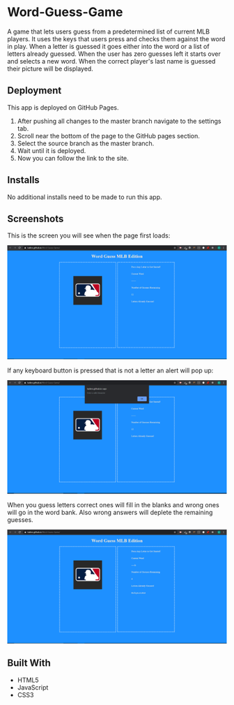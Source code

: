 # Word-Guess-Game
A game that lets users guess from a predetermined list of current MLB players. It uses the keys that users press and checks them against the word in play. When a letter is guessed it goes either into the word or a list of letters already guessed. When the user has zero guesses left it starts over and selects a new word. When the correct player's last name is guessed their picture will be displayed.

## Deployment 
This app is deployed on GitHub Pages.
1. After pushing all changes to the master branch navigate to the settings tab.
1. Scroll near the bottom of the page to the GitHub pages section.
1. Select the source branch as the master branch.
1. Wait until it is deployed.
1. Now you can follow the link to the site.

## Installs
No additional installs need to be made to run this app.

## Screenshots

This is the screen you will see when the page first loads:

![Starting Screen](/assets/Images/startingscreen.png)

If any keyboard button is pressed that is not a letter an alert will pop up:

![Invalid button](/assets/Images/invalidinput.png)

When you guess letters correct ones will fill in the blanks and wrong ones will go in the word bank. Also wrong answers will deplete the remaining guesses.

![Example Guesses](/assets/Images/guesses.png)

## Built With 
* HTML5
* JavaScript 
* CSS3
